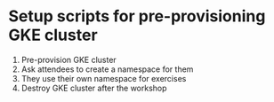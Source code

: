 # Setup scripts for pre-provisioning GKE cluster

1. Pre-provision GKE cluster
2. Ask attendees to create a namespace for them 
3. They use their own namespace for exercises 
3. Destroy GKE cluster after the workshop
